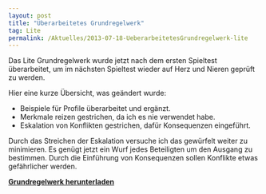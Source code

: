 ```yaml
---
layout: post
title: "Überarbeitetes Grundregelwerk"
tag: Lite
permalink: /Aktuelles/2013-07-18-UeberarbeitetesGrundregelwerk-lite
---
```


Das Lite Grundregelwerk wurde jetzt nach dem ersten Spieltest überarbeitet, um im nächsten Spieltest wieder auf Herz und Nieren geprüft zu werden.

Hier eine kurze Übersicht, was geändert wurde:

- Beispiele für Profile überarbeitet und ergänzt.
- Merkmale reizen gestrichen, da ich es nie verwendet habe.
- Eskalation von Konflikten gestrichen, dafür Konsequenzen eingeführt.

Durch das Streichen der Eskalation versuche ich das gewürfelt weiter zu minimieren. Es genügt jetzt ein Wurf jedes Beteiligten um den Ausgang zu bestimmen. Durch die Einführung von Konsequenzen sollen Konflikte etwas gefährlicher werden.

**[Grundregelwerk herunterladen](https://lite.jcgames.de/Publikationen/)**


